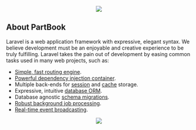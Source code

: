 <p align="center">
    <img src="https://user-images.githubusercontent.com/29521447/152320636-ec74b915-d819-47f5-acf7-4fa4163e5c60.svg">
</p>

## About PartBook

Laravel is a web application framework with expressive, elegant syntax. We believe development must be an enjoyable and creative experience to be truly fulfilling. Laravel takes the pain out of development by easing common tasks used in many web projects, such as:

- [Simple, fast routing engine](https://laravel.com/docs/routing).
- [Powerful dependency injection container](https://laravel.com/docs/container).
- Multiple back-ends for [session](https://laravel.com/docs/session) and [cache](https://laravel.com/docs/cache) storage.
- Expressive, intuitive [database ORM](https://laravel.com/docs/eloquent).
- Database agnostic [schema migrations](https://laravel.com/docs/migrations).
- [Robust background job processing](https://laravel.com/docs/queues).
- [Real-time event broadcasting](https://laravel.com/docs/broadcasting).
<p align="center">
    <img src="https://user-images.githubusercontent.com/29521447/152322767-2dfdd426-69ca-4b2b-90e1-98105e7cc25b.gif">
</p>
